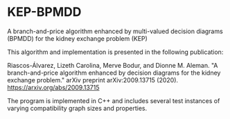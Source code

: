 # KEP-BPMDD
A branch-and-price algorithm enhanced by multi-valued decision diagrams (BPMDD) for the kidney exchange problem (KEP)

This algorithm and implementation is presented in the following publication:

Riascos-Álvarez, Lizeth Carolina, Merve Bodur, and Dionne M. Aleman. "A branch-and-price algorithm enhanced by decision diagrams for the kidney exchange problem." arXiv preprint arXiv:2009.13715 (2020). <https://arxiv.org/abs/2009.13715>

The program is implemented in C++ and includes several test instances of varying compatibility graph sizes and properties.
